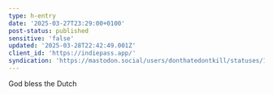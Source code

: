 ```yaml
---
type: h-entry
date: '2025-03-27T23:29:00+0100'
post-status: published
sensitive: 'false'
updated: '2025-03-28T22:42:49.001Z'
client_id: 'https://indiepass.app/'
syndication: 'https://mastodon.social/users/donthatedontkill/statuses/114242470240407203'
---
```

God bless the Dutch
